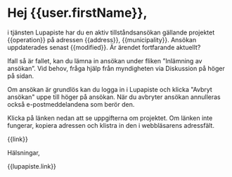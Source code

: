 # Hej {{user.firstName}},

i tjänsten Lupapiste har du en aktiv tillståndsansökan gällande projektet {{operation}} på adressen {{address}}, {{municipality}}. Ansökan uppdaterades senast {{modified}}. Är ärendet fortfarande aktuellt?

Ifall så är fallet, kan du lämna in ansökan under fliken ”Inlämning av ansökan”. Vid behov, fråga hjälp från myndigheten via Diskussion på höger på sidan. 

Om ansökan är grundlös kan du logga in i Lupapiste och klicka "Avbryt ansökan" uppe till höger på ansökan. När du avbryter ansökan annulleras också e-postmeddelandena som berör den.

Klicka på länken nedan att se uppgifterna om projektet. Om länken inte fungerar, kopiera adressen och klistra in den i webbläsarens adressfält.

{{link}}

Hälsningar,

{{lupapiste.link}}
